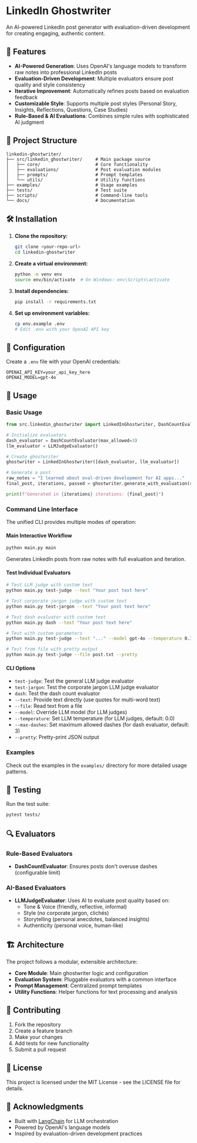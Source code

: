# LinkedIn Ghostwriter

An AI-powered LinkedIn post generator with evaluation-driven development for creating engaging, authentic content.

## 🚀 Features

- **AI-Powered Generation**: Uses OpenAI's language models to transform raw notes into professional LinkedIn posts
- **Evaluation-Driven Development**: Multiple evaluators ensure post quality and style consistency
- **Iterative Improvement**: Automatically refines posts based on evaluation feedback
- **Customizable Style**: Supports multiple post styles (Personal Story, Insights, Reflections, Questions, Case Studies)
- **Rule-Based & AI Evaluations**: Combines simple rules with sophisticated AI judgment

## 📁 Project Structure

```
linkedin-ghostwriter/
├── src/linkedin_ghostwriter/     # Main package source
│   ├── core/                     # Core functionality
│   ├── evaluations/              # Post evaluation modules
│   ├── prompts/                  # Prompt templates
│   └── utils/                    # Utility functions
├── examples/                     # Usage examples
├── tests/                        # Test suite
├── scripts/                      # Command-line tools
└── docs/                         # Documentation
```

## 🛠️ Installation

1. **Clone the repository:**
   ```bash
   git clone <your-repo-url>
   cd linkedin-ghostwriter
   ```

2. **Create a virtual environment:**
   ```bash
   python -m venv env
   source env/bin/activate  # On Windows: env\Scripts\activate
   ```

3. **Install dependencies:**
   ```bash
   pip install -r requirements.txt
   ```

4. **Set up environment variables:**
   ```bash
   cp env.example .env
   # Edit .env with your OpenAI API key
   ```

## 🔧 Configuration

Create a `.env` file with your OpenAI credentials:

```env
OPENAI_API_KEY=your_api_key_here
OPENAI_MODEL=gpt-4o
```

## 📖 Usage

### Basic Usage

```python
from src.linkedin_ghostwriter import LinkedInGhostwriter, DashCountEvaluator, LLMJudgeEvaluator

# Initialize evaluators
dash_evaluator = DashCountEvaluator(max_allowed=3)
llm_evaluator = LLMJudgeEvaluator()

# Create ghostwriter
ghostwriter = LinkedInGhostwriter([dash_evaluator, llm_evaluator])

# Generate a post
raw_notes = "I learned about eval-driven development for AI apps..."
final_post, iterations, passed = ghostwriter.generate_with_evaluation(raw_notes)

print(f"Generated in {iterations} iterations: {final_post}")
```

### Command Line Interface

The unified CLI provides multiple modes of operation:

#### **Main Interactive Workflow**
```bash
python main.py main
```
Generates LinkedIn posts from raw notes with full evaluation and iteration.

#### **Test Individual Evaluators**
```bash
# Test LLM judge with custom text
python main.py test-judge --text "Your post text here"

# Test corporate jargon judge with custom text
python main.py test-jargon --text "Your post text here"

# Test dash evaluator with custom text
python main.py dash --text "Your post text here"

# Test with custom parameters
python main.py test-judge --text "..." --model gpt-4o --temperature 0.1

# Test from file with pretty output
python main.py test-judge --file post.txt --pretty
```

#### **CLI Options**
- `test-judge`: Test the general LLM judge evaluator
- `test-jargon`: Test the corporate jargon LLM judge evaluator
- `dash`: Test the dash count evaluator
- `--text`: Provide text directly (use quotes for multi-word text)
- `--file`: Read text from a file
- `--model`: Override LLM model (for LLM judges)
- `--temperature`: Set LLM temperature (for LLM judges, default: 0.0)
- `--max-dashes`: Set maximum allowed dashes (for dash evaluator, default: 3)
- `--pretty`: Pretty-print JSON output

### Examples

Check out the examples in the `examples/` directory for more detailed usage patterns.

## 🧪 Testing

Run the test suite:

```bash
pytest tests/
```

## 🔍 Evaluators

### Rule-Based Evaluators

- **DashCountEvaluator**: Ensures posts don't overuse dashes (configurable limit)

### AI-Based Evaluators

- **LLMJudgeEvaluator**: Uses AI to evaluate post quality based on:
  - Tone & Voice (friendly, reflective, informal)
  - Style (no corporate jargon, clichés)
  - Storytelling (personal anecdotes, balanced insights)
  - Authenticity (personal voice, human-like)

## 🏗️ Architecture

The project follows a modular, extensible architecture:

- **Core Module**: Main ghostwriter logic and configuration
- **Evaluation System**: Pluggable evaluators with a common interface
- **Prompt Management**: Centralized prompt templates
- **Utility Functions**: Helper functions for text processing and analysis

## 🤝 Contributing

1. Fork the repository
2. Create a feature branch
3. Make your changes
4. Add tests for new functionality
5. Submit a pull request

## 📝 License

This project is licensed under the MIT License - see the LICENSE file for details.

## 🙏 Acknowledgments

- Built with [LangChain](https://langchain.com/) for LLM orchestration
- Powered by OpenAI's language models
- Inspired by evaluation-driven development practices